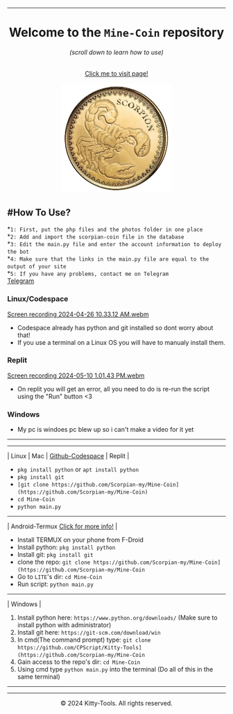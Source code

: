 

---
<div align=center>
 


# Welcome to the `Mine-Coin` repository
###### (scroll down to learn how to use)

[Click me to visit page!](thttps://github.com/Scorpian-my/Mine-Coin)

<p align="center">
 <img src="https://raw.githubusercontent.com/Scorpian-my/Mine-Coin/main/photos/logo.png" width="50%" height="50%" />
</p>

<div align="left">

#How To Use?
---
*`1: First, put the php files and the photos folder in one place`<br>
*`2: Add and import the scorpian-coin file in the database`<br>
*`3: Edit the main.py file and enter the account information to deploy the bot`<br>
*`4: Make sure that the links in the main.py file are equal to the output of your site`<br>
*`5: If you have any problems, contact me on Telegram `<br>
[Telegram](https://t.me/Dev_Scorpian)


### Linux/Codespace
[Screen recording 2024-04-26 10.33.12 AM.webm](https://github.com/CPScript/Kitty-Tools/assets/83523587/c7ec5529-c29f-4623-9129-01cd96511e1b)

* Codespace already has python and git installed so dont worry about that!
* If you use a terminal on a Linux OS you will have to manualy install them.

### Replit
[Screen recording 2024-05-10 1.01.43 PM.webm](https://github.com/CPScript/Kitty-Tools/assets/83523587/97b8e7e0-f0ec-455f-b89f-da7126bc84c3)

* On replit you will get an error, all you need to do is re-run the script using the "Run" button <3

### Windows

* My pc is windoes pc blew up so i can't make a video for it yet
</details>

---
---

| Linux | Mac | [Github-Codespace](https://github.com/codespaces) | Replit |
* `pkg install python` or `apt install python`
* `pkg install git`
* `[git clone https://github.com/Scorpian-my/Mine-Coin](https://github.com/Scorpian-my/Mine-Coin)`
* `cd Mine-Coin`
* `python main.py`

---

| Android-Termux [Click for more info!](https://github.com/Scorpian-my/Mine-Coin) |

* Install TERMUX on your phone from F-Droid
* Install python: `pkg install python`
* Install git: `pkg install git`
* clone the repo: `git clone https://github.com/Scorpian-my/Mine-Coin](https://github.com/Scorpian-my/Mine-Coin`
* Go to `LITE`'s dir: `cd Mine-Coin`
* Run script: `python main.py`

---
 
| Windows |
1. Install python here: `https://www.python.org/downloads/` (Make sure to install python with administrator)
2. Install git here: `https://git-scm.com/download/win`
3. In cmd(The command prompt) type: `git clone https://github.com/CPScript/Kitty-Tools](https://github.com/Scorpian-my/Mine-Coin`
3. Gain access to the repo's dir: `cd Mine-Coin`
4. Using cmd type `python main.py` into the terminal
(Do all of this in the same terminal)

---



---
<p align="center">
  &copy; 2024 Kitty-Tools. All rights reserved.
</p>
